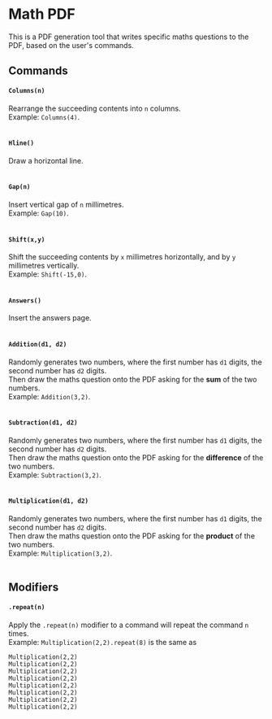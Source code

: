# Math PDF

This is a PDF generation tool that writes specific maths questions to the PDF, based on the user's commands.

## Commands

#### `Columns(n)`
Rearrange the succeeding contents into `n` columns.
<br>Example: `Columns(4)`.
<br><br>

#### `Hline()`
Draw a horizontal line.
<br><br>

#### `Gap(n)`
Insert vertical gap of `n` millimetres.
<br>Example: `Gap(10)`.
<br><br>

#### `Shift(x,y)`
Shift the succeeding contents by `x` millimetres horizontally, and by `y` millimetres vertically.
<br>Example: `Shift(-15,0)`.
<br><br>

#### `Answers()`
Insert the answers page.
<br><br>

#### `Addition(d1, d2)`
Randomly generates two numbers, where the first number has `d1` digits, the second number has `d2` digits.
<br>Then draw the maths question onto the PDF asking for the **sum** of the two numbers.
<br>Example: `Addition(3,2)`.
<br><br>

#### `Subtraction(d1, d2)`
Randomly generates two numbers, where the first number has `d1` digits, the second number has `d2` digits.
<br>Then draw the maths question onto the PDF asking for the **difference** of the two numbers.
<br>Example: `Subtraction(3,2)`.
<br><br>

#### `Multiplication(d1, d2)`
Randomly generates two numbers, where the first number has `d1` digits, the second number has `d2` digits.
<br>Then draw the maths question onto the PDF asking for the **product** of the two numbers.
<br>Example: `Multiplication(3,2)`.
<br><br>

## Modifiers

#### `.repeat(n)`
Apply the `.repeat(n)` modifier to a command will repeat the command `n` times.
<br>Example: `Multiplication(2,2).repeat(8)` is the same as
```
Multiplication(2,2)
Multiplication(2,2)
Multiplication(2,2)
Multiplication(2,2)
Multiplication(2,2)
Multiplication(2,2)
Multiplication(2,2)
Multiplication(2,2)
```
<br><br>